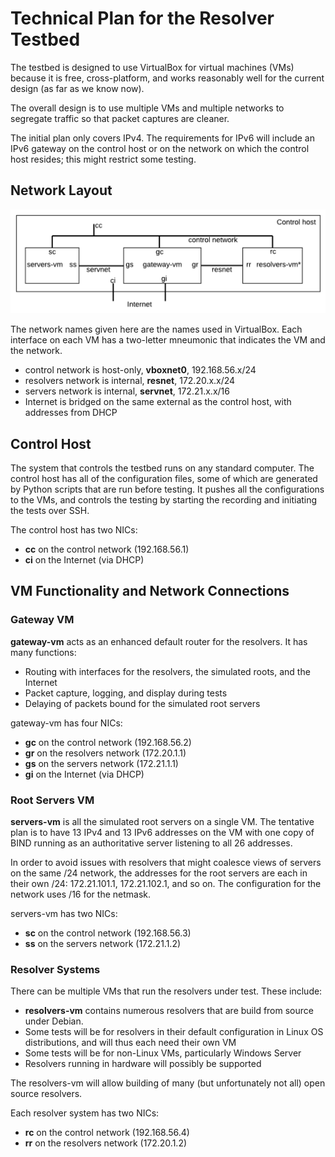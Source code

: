 # Technical Plan for the Resolver Testbed

The testbed is designed to use VirtualBox for virtual machines (VMs) because it is free, cross-platform, and works
reasonably well for the current design (as far as we know now).

The overall design is to use multiple VMs and multiple networks to segregate traffic so that packet captures are cleaner.

The initial plan only covers IPv4. The requirements for IPv6 will include an IPv6 gateway on the control host or
on the network on which the control host resides; this might restrict some testing.

## Network Layout

<img src="testbed-layout.png" width=700px>

The network names given here are the names used in VirtualBox.
Each interface on each VM has a two-letter mneumonic that indicates the VM and the network.

 * control network is host-only, **vboxnet0**, 192.168.56.x/24
 * resolvers network is internal, **resnet**, 172.20.x.x/24
 * servers network is internal, **servnet**, 172.21.x.x/16
 * Internet is bridged on the same external as the control host, with addresses from DHCP
 
## Control Host

The system that controls the testbed runs on any standard computer.
The control host has all of the configuration files, some of which are generated by Python scripts that are run before testing.
It pushes all the configurations to the VMs, and controls the testing by starting the recording and initiating the
tests over SSH.

The control host has two NICs:

 * **cc** on the control network (192.168.56.1)
 * **ci** on the Internet (via DHCP)

## VM Functionality and Network Connections

### Gateway VM

**gateway-vm** acts as an enhanced default router for the resolvers.
It has many functions:

 * Routing with interfaces for the resolvers, the simulated roots, and the Internet
 * Packet capture, logging, and display during tests
 * Delaying of packets bound for the simulated root servers
 
gateway-vm has four NICs:
 
 * **gc** on the control network (192.168.56.2)
 * **gr** on the resolvers network (172.20.1.1)
 * **gs** on the servers network (172.21.1.1)
 * **gi** on the Internet (via DHCP)
 
### Root Servers VM

**servers-vm** is all the simulated root servers on a single VM.
The tentative plan is to have 13 IPv4 and 13 IPv6 addresses on the VM
with one copy of BIND running as an authoritative server listening to
all 26 addresses.

In order to avoid issues with resolvers that might coalesce views of servers
on the same /24 network, the addresses for the root servers are each in their own
/24: 172.21.101.1, 172.21.102.1, 
and so on. The configuration for the network uses /16 for the netmask.

servers-vm has two NICs:

 * **sc** on the control network (192.168.56.3)
 * **ss** on the servers network (172.21.1.2)

### Resolver Systems

There can be multiple VMs that run the resolvers under test.
These include:

 * **resolvers-vm** contains numerous resolvers that are build
 from source under Debian.
 * Some tests will be for resolvers in their default configuration
 in Linux OS distributions, and will thus each need their own VM
 * Some tests will be for non-Linux VMs, particularly Windows Server
 * Resolvers running in hardware will possibly be supported

The resolvers-vm will allow building of many (but unfortunately not all) open source
resolvers.

Each resolver system has two NICs:

 * **rc** on the control network (192.168.56.4)
 * **rr** on the resolvers network (172.20.1.2)

